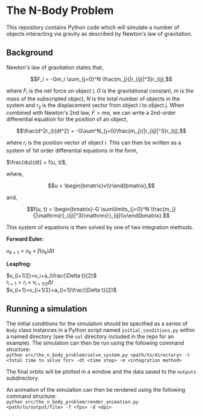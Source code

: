 # The N-Body Problem
 
This repository contains Python code which will simulate a number of objects interacting via gravity as described by Newton's law of gravitation.

## Background
Newton's law of gravitation states that,

$$F_i = -Gm_i \sum_{j=0}^N \frac{m_j}{|r_{ij}|^3}r_{ij},$$

where $F_i$ is the net force on object $i$, $G$ is the gravitational constant, $m$ is the mass of the subscripted object, $N$ is the total number of objects in the system and $r_{ij}$ is the displacement vector from object $i$ to object $j$.
When combined with Newton's 2nd law, $F=ma$, we can write a 2nd-order differential equation for the position of an object,

$$\frac{d^2r_i}{dt^2} = -G\sum^N_{j=0}\frac{m_j}{|r_{ij}|^3}r_{ij},$$

where $r_i$ is the position vector of object $i$. This can then be written as a system of 1st order differential equations in the form,

$\frac{du}{dt} = f(u, t)$,

where, 
```math
u = \begin{bmatrix}v\\r\end{bmatrix},
```
and, 
```math
f(u, t) = \begin{bmatrix}-G \sum\limits_{j=0}^N \frac{m_j}{|\mathrm{r}_{ij}|^3}\mathrm{r}_{ij}\\v\end{bmatrix}.
```
This system of equations is then solved by one of two integration methods.

**Forward Euler:**

$u_{k+1} = u_k + f(u_k)\Delta t$

**Leapfrog:**

$v_{i+1/2}=v_i+a_i\frac{\Delta t}{2}$\
$r_{i+1}=r_i+v_{i+1/2}\Delta t$\
$v_{i+1}=v_{i+1/2}+a_{i+1}\frac{\Delta t}{2}$

## Running a simulation
The initial conditions for the simulation should be specified as a series of `Body` class instances in a Python script named `initial_conditions.py` within a named directory (see the `sol` directory included in the repo for an example). 
The simulation can then be run using the following command structure:\
`python src/the_n_body_problem/solve_system.py <path/to/directory> -t <total time to solve for> -dt <time step> -m <integration method>`

The final orbits will be plotted in a window and the data saved to the `outputs` subdirectory.

An animation of the simulation can then be rendered using the following command structure:\
`python src/the_n_body_problem/render_animation.py <path/to/output/file> -f <fps> -d <dpi>`
 
